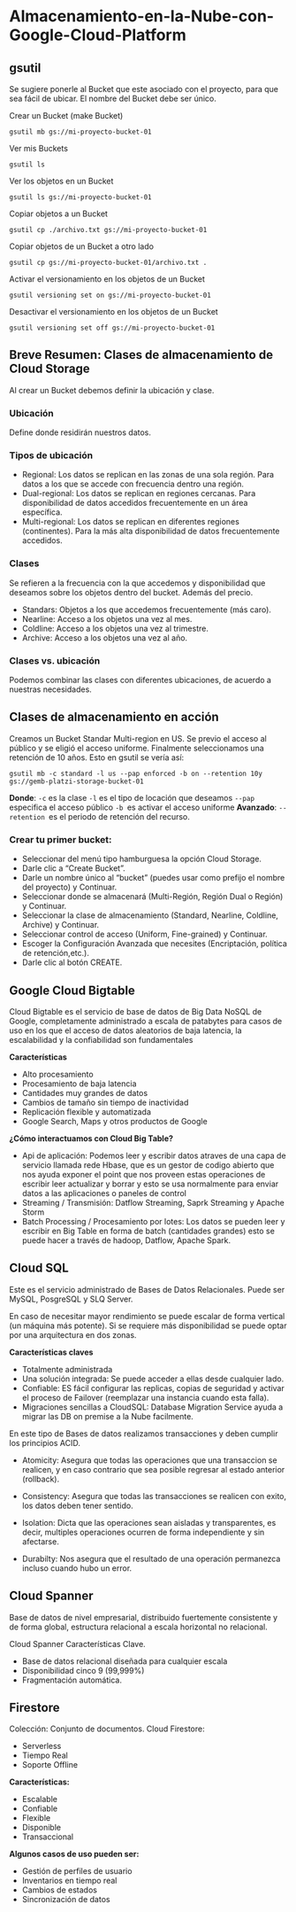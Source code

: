 # Almacenamiento-en-la-Nube-con-Google-Cloud-Platform

## gsutil

Se sugiere ponerle al Bucket que este asociado con el proyecto, para que sea fácil de ubicar. El nombre del Bucket debe ser único.

Crear un Bucket (make Bucket)

```
gsutil mb gs://mi-proyecto-bucket-01
```

Ver mis Buckets

```
gsutil ls
```

Ver los objetos en un Bucket

```
gsutil ls gs://mi-proyecto-bucket-01
```

Copiar objetos a un Bucket

```
gsutil cp ./archivo.txt gs://mi-proyecto-bucket-01
```

Copiar objetos de un Bucket a otro lado

```
gsutil cp gs://mi-proyecto-bucket-01/archivo.txt .
```

Activar el versionamiento en los objetos de un Bucket

```
gsutil versioning set on gs://mi-proyecto-bucket-01
```

Desactivar el versionamiento en los objetos de un Bucket

```
gsutil versioning set off gs://mi-proyecto-bucket-01
```

## Breve Resumen: Clases de almacenamiento de Cloud Storage

Al crear un Bucket debemos definir la ubicación y clase.

### Ubicación

Define donde residirán nuestros datos.

### Tipos de ubicación

- Regional: Los datos se replican en las zonas de una sola región. Para datos a los que se accede con frecuencia dentro una región.
- Dual-regional: Los datos se replican en regiones cercanas. Para disponibilidad de datos accedidos frecuentemente en un área específica.
- Multi-regional: Los datos se replican en diferentes regiones (continentes). Para la más alta disponibilidad de datos frecuentemente accedidos.

### Clases

Se refieren a la frecuencia con la que accedemos y disponibilidad que deseamos sobre los objetos dentro del bucket. Además del precio.

- Standars: Objetos a los que accedemos frecuentemente (más caro).
- Nearline: Acceso a los objetos una vez al mes.
- Coldline: Acceso a los objetos una vez al trimestre.
- Archive: Acceso a los objetos una vez al año.

### Clases vs. ubicación

Podemos combinar las clases con diferentes ubicaciones, de acuerdo a nuestras necesidades.

## Clases de almacenamiento en acción

Creamos un Bucket Standar Multi-region en US. Se previo el acceso al público y se eligió el acceso uniforme. Finalmente seleccionamos una retención de 10 años. Esto en gsutil se vería así:

```
gsutil mb -c standard -l us --pap enforced -b on --retention 10y gs://gemb-platzi-storage-bucket-01
```

**Donde**:
`-c` es la clase
`-l` es el tipo de locación que deseamos
`--pap` especifica el acceso público
`-b `es activar el acceso uniforme
**Avanzado**:
`--retention `es el periodo de retención del recurso.

### Crear tu primer bucket:

- Seleccionar del menú tipo hamburguesa la opción Cloud Storage.
- Darle clic a “Create Bucket”.
- Darle un nombre único al “bucket” (puedes usar como prefijo el nombre del proyecto) y Continuar.
- Seleccionar donde se almacenará (Multi-Región, Región Dual o Región) y Continuar.
- Seleccionar la clase de almacenamiento (Standard, Nearline, Coldline, Archive) y Continuar.
- Seleccionar control de acceso (Uniform, Fine-grained) y Continuar.
- Escoger la Configuración Avanzada que necesites (Encriptación, política de retención,etc.).
- Darle clic al botón CREATE.

## Google Cloud Bigtable

Cloud Bigtable es el servicio de base de datos de Big Data NoSQL de Google, completamente administrado a escala de patabytes para casos de uso en los que el acceso de datos aleatorios de baja latencia, la escalabilidad y la confiabilidad son fundamentales

**Características**

- Alto procesamiento
- Procesamiento de baja latencia
- Cantidades muy grandes de datos
- Cambios de tamaño sin tiempo de inactividad
- Replicación flexible y automatizada
- Google Search, Maps y otros productos de Google

**¿Cómo interactuamos con Cloud Big Table?**

- Api de aplicación: Podemos leer y escribir datos atraves de una capa de servicio llamada rede Hbase, que es un gestor de codigo abierto que nos ayuda exponer el point que nos proveen estas operaciones de escribir leer actualizar y borrar y esto se usa normalmente para enviar datos a las aplicaciones o paneles de control
- Streaming / Transmisión: Datflow Streaming, Saprk Streaming y Apache Storm
- Batch Processing / Procesamiento por lotes: Los datos se pueden leer y escribir en Big Table en forma de batch (cantidades grandes) esto se puede hacer a través de hadoop, Datflow, Apache Spark.

## Cloud SQL

Este es el servicio administrado de Bases de Datos Relacionales. Puede ser MySQL, PosgreSQL y SLQ Server.

En caso de necesitar mayor rendimiento se puede escalar de forma vertical (un máquina más potente).
Si se requiere más disponibilidad se puede optar por una arquitectura en dos zonas.

**Características claves**

- Totalmente administrada
- Una solución integrada: Se puede acceder a ellas desde cualquier lado.
- Confiable: ES fácil configurar las replicas, copias de seguridad y activar el proceso de Failover (reemplazar una instancia cuando esta falla).
- Migraciones sencillas a CloudSQL: Database Migration Service ayuda a migrar las DB on premise a la Nube facilmente.

En este tipo de Bases de datos realizamos transacciones y deben cumplir los principios ACID.

- Atomicity: Asegura que todas las operaciones que una transaccion se realicen, y en caso contrario que sea posible regresar al estado anterior (rollback).

- Consistency: Asegura que todas las transacciones se realicen con exito, los datos deben tener sentido.

- Isolation: Dicta que las operaciones sean aisladas y transparentes, es decir, multiples operaciones ocurren de forma independiente y sin afectarse.

- Durabilty: Nos asegura que el resultado de una operación permanezca incluso cuando hubo un error.

## Cloud Spanner

Base de datos de nivel empresarial, distribuido fuertemente consistente y de forma global, estructura relacional a escala horizontal no relacional.

Cloud Spanner Características Clave.
* Base de datos relacional diseñada para cualquier escala
* Disponibilidad cinco 9 (99,999%)
* Fragmentación automática.

## Firestore

Colección: Conjunto de documentos.
Cloud Firestore:

* Serverless
* Tiempo Real
* Soporte Offline

__Características:__

* Escalable
* Confiable
* Flexible
* Disponible
* Transaccional

__Algunos casos de uso pueden ser:__

* Gestión de perfiles de usuario
* Inventarios en tiempo real
* Cambios de estados
* Sincronización de datos
